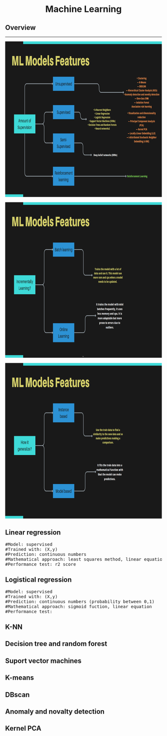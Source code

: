 <h1 align='center'>Machine Learning</h1>

<h2>Overview</h2>
<hr>

<p align='center'><img src='Img/ML_model_features.png' width=885 height=500></p>
<p align='center'><img src='Img/ML_model_features2.png' width=885 height=500></p>
<p align='center'><img src='Img/ML_model_features3.png' width=885 height=500></p>

<h2>Linear regression</h2>
<pre>
#Model: supervised
#Trained with: (X,y)
#Prediction: continuous numbers
#Mathematical approach: least squares method, linear equation
#Performance test: r2_score
</pre>
<h2>Logistical regression</h2>
<pre>
#Model: supervised
#Trained with: (X,y)
#Prediction: continuous numbers (probability between 0,1)
#Mathematical approach: sigmoid fuction, linear equation
#Performance test:
</pre>

<h2>K-NN</h2>

<h2>Decision tree and random forest</h2>

<h2>Suport vector machines</h2>

<h2>K-means</h2>

<h2>DBscan</h2>

<h2>Anomaly and novalty detection</h2>

<h2>Kernel PCA</h2>

